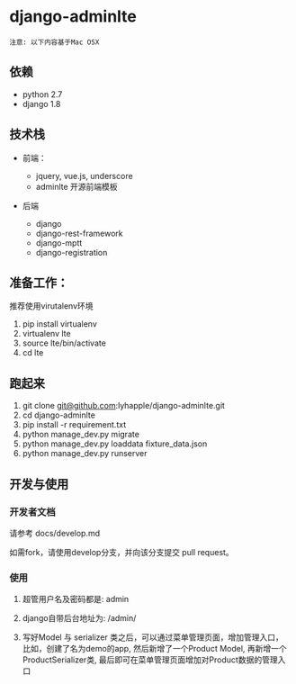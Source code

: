 # django-adminlte

    注意: 以下内容基于Mac OSX

## 依赖

* python 2.7
* django 1.8

## 技术栈

* 前端：
    * jquery, vue.js, underscore
    * adminlte 开源前端模板
    
* 后端
    * django
    * django-rest-framework
    * django-mptt
    * django-registration
    

## 准备工作：

推荐使用virutalenv环境

1. pip install virtualenv
2. virtualenv lte
3. source lte/bin/activate
4. cd lte


## 跑起来

1. git clone git@github.com:lyhapple/django-adminlte.git
2. cd django-adminlte
3. pip install -r requirement.txt
4. python manage_dev.py migrate
5. python manage_dev.py loaddata fixture_data.json
6. python manage_dev.py runserver

## 开发与使用

### 开发者文档

请参考 docs/develop.md

如需fork，请使用develop分支，并向该分支提交 pull request。


### 使用

1. 超管用户名及密码都是: admin

2. django自带后台地址为: /admin/

3. 写好Model 与 serializer 类之后，可以通过菜单管理页面，增加管理入口，
比如，创建了名为demo的app, 然后新增了一个Product Model,
再新增一个ProductSerializer类, 最后即可在菜单管理页面增加对Product数据的管理入口
